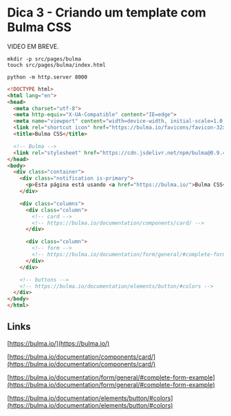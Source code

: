 # Dica 3 - Criando um template com Bulma CSS

VIDEO EM BREVE.

```
mkdir -p src/pages/bulma
touch src/pages/bulma/index.html

python -m http.server 8000
```

```html
<!DOCTYPE html>
<html lang="en">
<head>
  <meta charset="utf-8">
  <meta http-equiv="X-UA-Compatible" content="IE=edge">
  <meta name="viewport" content="width=device-width, initial-scale=1.0, shrink-to-fit=no">
  <link rel="shortcut icon" href="https://bulma.io/favicons/favicon-32x32.png?v=201701041855">
  <title>Bulma CSS</title>

  <!-- Bulma -->
  <link rel="stylesheet" href="https://cdn.jsdelivr.net/npm/bulma@0.9.4/css/bulma.min.css">
</head>
<body>
  <div class="container">
    <div class="notification is-primary">
      <p>Esta página está usando <a href="https://bulma.io/">Bulma CSS</a>.</p>
    </div>

    <div class="columns">
      <div class="column">
        <!-- card -->
        <!-- https://bulma.io/documentation/components/card/ -->
      </div>

      <div class="column">
        <!-- form -->
        <!-- https://bulma.io/documentation/form/general/#complete-form-example -->
      </div>
    </div>

    <!-- buttons -->
    <!-- https://bulma.io/documentation/elements/button/#colors -->
  </div>
</body>
</html>
```

## Links

[https://bulma.io/](https://bulma.io/)

[https://bulma.io/documentation/components/card/](https://bulma.io/documentation/components/card/)

[https://bulma.io/documentation/form/general/#complete-form-example](https://bulma.io/documentation/form/general/#complete-form-example)

[https://bulma.io/documentation/elements/button/#colors](https://bulma.io/documentation/elements/button/#colors)